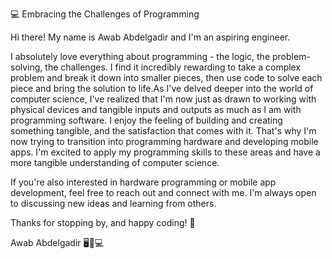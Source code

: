 💻 Embracing the Challenges of Programming

Hi there! My name is Awab Abdelgadir and I'm an aspiring engineer.

I absolutely love everything about programming - the logic, the problem-solving, the challenges. I find it incredibly rewarding to take a complex problem and break it down into smaller pieces, then use code to solve each piece and bring the solution to life.As I've delved deeper into the world of computer science, I've realized that I'm now just as drawn to working with physical devices and tangible inputs and outputs as much as I am with programming software. I enjoy the feeling of building and creating something tangible, and the satisfaction that comes with it. That's why I'm now trying to transition into programming hardware and developing mobile apps. I'm excited to apply my programming skills to these areas and have a more tangible understanding of computer science.

If you're also interested in hardware programming or mobile app development, feel free to reach out and connect with me. I'm always open to discussing new ideas and learning from others.

Thanks for stopping by, and happy coding! 🐻

Awab Abdelgadir 🖥️📱💻





<!---
awabgadir/awabgadir is a ✨ special ✨ repository because its `README.md` (this file) appears on your GitHub profile.
You can click the Preview link to take a look at your changes.
--->
